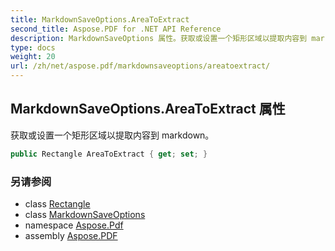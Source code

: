 ```yaml
---
title: MarkdownSaveOptions.AreaToExtract
second_title: Aspose.PDF for .NET API Reference
description: MarkdownSaveOptions 属性。获取或设置一个矩形区域以提取内容到 markdown
type: docs
weight: 20
url: /zh/net/aspose.pdf/markdownsaveoptions/areatoextract/
---
```

## MarkdownSaveOptions.AreaToExtract 属性

获取或设置一个矩形区域以提取内容到 markdown。

```csharp
public Rectangle AreaToExtract { get; set; }
```

### 另请参阅

* class [Rectangle](../../rectangle/)
* class [MarkdownSaveOptions](../)
* namespace [Aspose.Pdf](../../../aspose.pdf/)
* assembly [Aspose.PDF](../../../)
